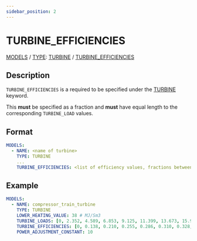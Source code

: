```yaml
---
sidebar_position: 2
---
```

# TURBINE_EFFICIENCIES

[MODELS](/about/references/keywords_tree/MODELS/index.md) /
[TYPE](/about/references/keywords_tree/MODELS/TYPE/index.md): 
[TURBINE](/about/references/keywords_tree/MODELS/TYPE/TURBINE/index.md) /
[TURBINE_EFFICIENCIES](/about/references/keywords_tree/MODELS/TYPE/TURBINE/TURBINE_EFFICIENCIES.md)

## Description

`TURBINE_EFFICIENCIES` is a required to be specified under the [TURBINE](/about/references/keywords_tree/MODELS/TYPE/TURBINE/index.md) keyword.

This **must** be specified as a fraction and **must** have equal length to the corresponding `TURBINE_LOAD` values.

## Format

~~~~yaml
MODELS:
  - NAME: <name of turbine>
    TYPE: TURBINE
    ...
    TURBINE_EFFICIENCIES: <list of efficiency values, fractions between 0 and 1 corresponding to 0-100%>
~~~~

## Example

~~~~yaml
MODELS:
  - NAME: compressor_train_turbine
    TYPE: TURBINE
    LOWER_HEATING_VALUE: 38 # MJ/Sm3
    TURBINE_LOADS: [0, 2.352, 4.589, 6.853, 9.125, 11.399, 13.673, 15.947, 18.223, 20.496, 22.767] # MW
    TURBINE_EFFICIENCIES: [0, 0.138, 0.210, 0.255, 0.286, 0.310, 0.328, 0.342, 0.353, 0.360, 0.362]
    POWER_ADJUSTMENT_CONSTANT: 10
~~~~
